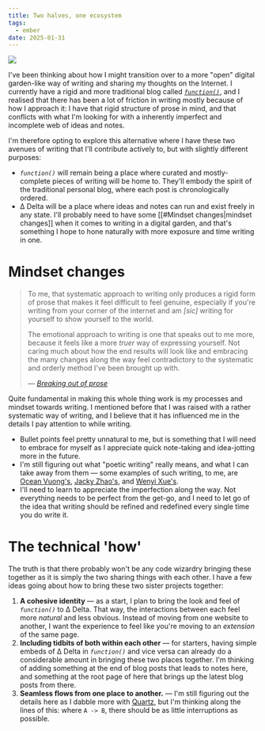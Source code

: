 ```yaml
---
title: Two halves, one ecosystem
tags:
  - ember
date: 2025-01-31
---
```

![](images/fn-delta-venn-diagram.png)

I've been thinking about how I might transition over to a more "open" digital garden-like way of writing and sharing my thoughts on the Internet. I currently have a rigid and more traditional blog called *[`function()`](https://blog.arash.codes)*, and I realised that there has been a lot of friction in writing mostly because of how I approach it: I have that rigid structure of prose in mind, and that conflicts with what I'm looking for with a inherently imperfect and incomplete web of ideas and notes.

I'm therefore opting to explore this alternative where I have these two avenues of writing that I'll contribute actively to, but with slightly different purposes:

* *`function()`* will remain being a place where curated and mostly-complete pieces of writing will be home to. They'll embody the spirit of the traditional personal blog, where each post is chronologically ordered.
* Δ Delta will be a place where ideas and notes can run and exist freely in any state. I'll probably need to have some [[#Mindset changes|mindset changes]] when it comes to writing in a digital garden, and that's something I hope to hone naturally with more exposure and time writing in one.

# Mindset changes

> To me, that systematic approach to writing only produces a rigid form of prose that makes it feel difficult to feel genuine, especially if you're writing from your corner of the internet and am *[sic]* writing for yourself to show yourself to the world.
> 
> The emotional approach to writing is one that speaks out to me more, because it feels like a more *truer* way of expressing yourself. Not caring much about how the end results will look like and embracing the many changes along the way feel contradictory to the systematic and orderly method I've been brought up with.
> 
> — *[Breaking out of prose](https://blog.arash.codes/posts/breaking-out-of-prose)*

Quite fundamental in making this whole thing work is my processes and mindset towards writing. I mentioned before that I was raised with a rather systematic way of writing, and I believe that it has influenced me in the details I pay attention to while writing.

* Bullet points feel pretty unnatural to me, but is something that I will need to embrace for myself as I appreciate quick note-taking and idea-jotting more in the future.
* I'm still figuring out what "poetic writing" really means, and what I can take away from them — some examples of such writing, to me, are [Ocean Vuong's](https://en.wikipedia.org/wiki/On_Earth_We%27re_Briefly_Gorgeous), [Jacky Zhao's](https://jzhao.xyz), and [Wenyi Xue's](https://wenyixue.substack.com/).
* I'll need to learn to appreciate the imperfection along the way. Not everything needs to be perfect from the get-go, and I need to let go of the idea that writing should be refined and redefined every single time you do write it.

# The technical 'how'

The truth is that there probably won't be any code wizardry bringing these together as it is simply the two sharing things with each other. I have a few ideas going about how to bring these two sister projects together:

1. **A cohesive identity** — as a start, I plan to bring the look and feel of *`function()`* to Δ Delta. That way, the interactions between each feel more *natural* and less obvious. Instead of moving from one website to another, I want the experience to feel like you're moving to an *extension* of the same page.
2. **Including tidbits of both within each other** — for starters, having simple embeds of Δ Delta in *`function()`* and vice versa can already do a considerable amount in bringing these two places together. I'm thinking of adding something at the end of blog posts that leads to notes here, and something at the root page of here that brings up the latest blog posts from there.
3. **Seamless flows from one place to another.** — I'm still figuring out the details here as I dabble more with [Quartz](https://quartz.jzhao.xyz), but I'm thinking along the lines of this: where `A -> B`, there should be as little interruptions as possible.